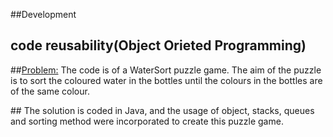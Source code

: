 ##Development
## code reusability(Object Orieted Programming)

##<Problem:>
The code is of a WaterSort puzzle game.
The aim of the puzzle is to sort the coloured water in the bottles until the colours in the bottles are of the same colour.

##<Solution :>
The solution is coded in Java, and the usage of object, stacks, queues and sorting method were incorporated to create this puzzle game.
